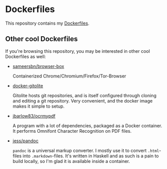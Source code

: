 # Dockerfiles

This repository contains my [Dockerfiles](https://docs.docker.com/reference/builder/).

## Other cool Dockerfiles

If you're browsing this repository, you may be interested in other cool
Dockerfiles as well:

* [sameersbn/browser-box](https://github.com/sameersbn/docker-browser-box)

    Containerized Chrome/Chromium/Firefox/Tor-Browser

* [docker-gitolite](https://github.com/hlj/docker-gitolite)

    Gitolite hosts git repositories, and is itself configured through cloning
    and editing a git repository. Very convenient, and the docker image makes
    it simple to setup.

* [jbarlow83/ocrmypdf](https://github.com/jbarlow83/OCRmyPDF)

    A program with a lot of dependencies, packaged as a Docker container. It
    performs Omnifont Character Recognition on PDF files.

* [jess/pandoc](https://github.com/jfrazelle/dockerfiles/tree/master/pandoc)

    `pandoc` is a universal markup converter. I mostly use it to convert
    `.html`-files into `.markdown`-files. It's written in Haskell and as such
    is a pain to build locally, so I'm glad it is available inside a container.


